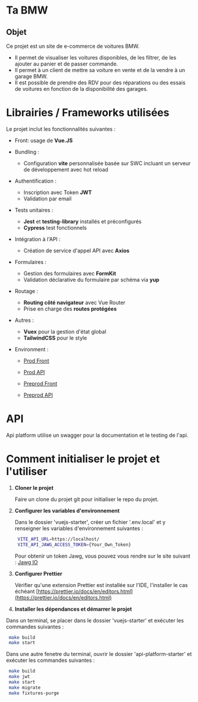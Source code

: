 # Ta BMW 

## Objet

Ce projet est un site de e-commerce de voitures BMW. 
- Il permet de visualiser les voitures disponibles, de les filtrer, de les ajouter au panier et de passer commande.
- Il permet à un client de mettre sa voiture en vente et de la vendre à un garage BMW.
- Il est possible de prendre des RDV pour des réparations ou des essais de voitures en fonction de la disponibilité des garages.

# Librairies / Frameworks utilisées

Le projet inclut les fonctionnalités suivantes :

- Front: usage de **Vue.JS**
- Bundling :

  - Configuration **vite** personnalisée basée sur SWC incluant un serveur de développement avec hot reload

- Authentification :

  - Inscription avec Token **JWT** 
  - Validation par email 

- Tests unitaires :

  - **Jest** et **testing-library** installés et préconfigurés
  - **Cypress** test fonctionnels

- Intégration à l'API :

  - Création de service d'appel API avec **Axios**

- Formulaires :

  - Gestion des formulaires avec **FormKit**
  - Validation déclarative du formulaire par schéma via **yup**

- Routage :

  - **Routing côté navigateur** avec Vue Router
  - Prise en charge des **routes protégées**

- Autres :

  - **Vuex** pour la gestion d'état global 
  - **TailwindCSS** pour le style


- Environment :

  - [Prod Front](https://ta-bmw.frozox.fr/)
  - [Prod API](https://api.ta-bmw.frozox.fr/)

  - [Preprod Front](https://preprod.ta-bmw.frozox.fr/)
  - [Preprod API](https://preprod.api.ta-bmw.frozox.fr/)

# API

Api platform utilise un swagger pour la documentation et le testing de l'api.

# Comment initialiser le projet et l'utiliser

1. **Cloner le projet**

   Faire un clone du projet git pour initialiser le repo du projet.

2. **Configurer les variables d'environnement**

   Dans le dossier 'vuejs-starter', créer un fichier '.env.local' et y renseigner les variables d'environnement suivantes :
   ```bash
    VITE_API_URL=https://localhost/
    VITE_API_JAWG_ACCESS_TOKEN={Your_Own_Token}
    ```
    Pour obtenir un token Jawg, vous pouvez vous rendre sur le site suivant : [Jawg IO](https://www.jawg.io/)


3. **Configurer Prettier**

   Vérifier qu'une extension Prettier est installée sur l'IDE, l'installer le cas échéant [https://prettier.io/docs/en/editors.html](https://prettier.io/docs/en/editors.html)

4. **Installer les dépendances et démarrer le projet**

Dans un terminal, se placer dans le dossier 'vuejs-starter' et exécuter les commandes suivantes :

   ```bash
    make build
    make start
   ```

Dans une autre fenetre du terminal, ouvrir le dossier 'api-platform-starter' et exécuter les commandes suivantes :

   ```bash
    make build
    make jwt
    make start
    make migrate 
    make fixtures-purge
   ```
